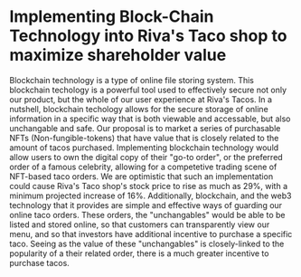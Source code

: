 # Implementing Block-Chain Technology into Riva's Taco shop to maximize shareholder value

Blockchain technology is a type of online file storing system. This blockchain techology is a powerful tool used to effectively secure not only our product, but the whole of our user experience at Riva's Tacos. In a nutshell, blockchain techology allows for the secure storage of online information in a specific way that is both viewable and accessable, but also unchangable and safe. Our proposal is to market a series of purchasable NFTs (Non-fungible-tokens) that have value that is closely related to the amount of tacos purchased. Implementing blockchain technology would allow users to own the digital copy of their "go-to order", or the preferred order of a famous celebrity, allowing for a competetive trading scene of NFT-based taco orders. We are optimistic that such an implementation could cause Riva's Taco shop's stock price to rise as much as 29%, with a minimum projected increase of 16%. Additionally, blockchain, and the web3 technology that it provides are simple and effective ways of guarding our online taco orders. These orders, the "unchangables" would be able to be listed and stored online, so that customers can transparently view our menu, and so that investors have additional incentive to purchase a specific taco. Seeing as the value of these "unchangables" is closely-linked to the popularity of a their related order, there is a much greater incentive to purchase tacos. 
